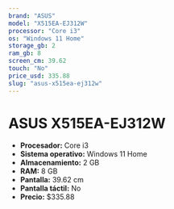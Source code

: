 ```yaml
---
brand: "ASUS"
model: "X515EA-EJ312W"
processor: "Core i3"
os: "Windows 11 Home"
storage_gb: 2
ram_gb: 8
screen_cm: 39.62
touch: "No"
price_usd: 335.88
slug: "asus-x515ea-ej312w"
---
```


# ASUS X515EA-EJ312W

- **Procesador:** Core i3
- **Sistema operativo:** Windows 11 Home
- **Almacenamiento:** 2 GB
- **RAM:** 8 GB
- **Pantalla:** 39.62 cm
- **Pantalla táctil:** No
- **Precio:** $335.88
